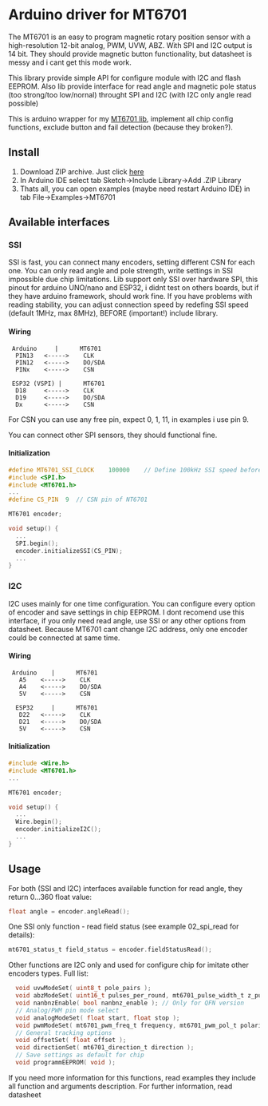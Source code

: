 # Arduino driver for MT6701

The MT6701 is an easy to program magnetic rotary position sensor with a high-resolution 12-bit analog, PWM, UVW, ABZ. With SPI and I2C output is 14 bit. They should provide magnetic button functionality, but datasheet is messy and i cant get this mode work.

This library provide simple API for configure module with I2C and flash EEPROM. Also lib provide interface for read angle and magnetic pole status (too strong/too low/nornal) throught SPI and I2C (with I2C only angle read possible)

This is arduino wrapper for my [MT6701 lib](https://github.com/I-AM-ENGINEER/MT6701-driver), implement all chip config functions, exclude button and fail detection (because they broken?).

## Install
1) Download ZIP archive. Just click [here](https://github.com/I-AM-ENGINEER/MT6701-arduino/archive/refs/heads/main.zip)
2) In Arduino IDE select tab Sketch->Include Library->Add .ZIP Library
3) Thats all, you can open examples (maybe need restart Arduino IDE) in tab File->Examples->MT6701

## Available interfaces

### SSI
SSI is fast, you can connect many encoders, setting different CSN for each one. You can only read angle and pole strength, write settings in SSI impossible due chip limitations.
Lib support only SSI over hardware SPI, this pinout for arduino UNO/nano and ESP32, i didnt test on others boards, but if they have arduino framework, should work fine.
If you have problems with reading stability, you can adjust connection speed by redefing SSI speed (default 1MHz, max 8MHz), BEFORE (important!) include library.

#### Wiring
```
 Arduino     |      MT6701
  PIN13   <----->    CLK
  PIN12   <----->    DO/SDA
  PINx    <----->    CSN
```

```
 ESP32 (VSPI) |      MT6701
  D18     <----->    CLK
  D19     <----->    DO/SDA
  Dx      <----->    CSN
```

For CSN you can use any free pin, expect 0, 1, 11, in examples i use pin 9.

You can connect other SPI sensors, they should functional fine.

#### Initialization
```c
#define MT6701_SSI_CLOCK    100000    // Define 100kHz SSI speed before <MT6701.h> include
#include <SPI.h>
#include <MT6701.h>
...
#define CS_PIN  9  // CSN pin of NT6701

MT6701 encoder;

void setup() {
  ...
  SPI.begin();
  encoder.initializeSSI(CS_PIN);
  ...
}
```

### I2C
I2C uses mainly for one time configuration. You can configure every option of encoder and save settings in chip EEPROM. I dont recomend use this interface, if you only need read angle, use SSI or any other options from datasheet.
Because MT6701 cant change I2C address, only one encoder could be connected at same time.

#### Wiring
```
 Arduino    |      MT6701
   A5    <----->    CLK
   A4    <----->    DO/SDA
   5V    <----->    CSN
```

```
  ESP32     |      MT6701
   D22   <----->    CLK
   D21   <----->    DO/SDA
   5V    <----->    CSN
```

#### Initialization
```c
#include <Wire.h>
#include <MT6701.h>
...

MT6701 encoder;

void setup() {
  ...
  Wire.begin();
  encoder.initializeI2C();
  ...
}
```

## Usage

For both (SSI and I2C) interfaces available function for read angle, they return 0...360 float value:
```c
float angle = encoder.angleRead();
```

One SSI only function - read field status (see example 02_spi_read for details): 
```c
mt6701_status_t field_status = encoder.fieldStatusRead();
```

Other functions are I2C only and used for configure chip for imitate other encoders types. Full list:

```c
  void uvwModeSet( uint8_t pole_pairs );
  void abzModeSet( uint16_t pulses_per_round, mt6701_pulse_width_t z_pulse_width, mt6701_hyst_t hysteresis );
  void nanbnzEnable( bool nanbnz_enable ); // Only for QFN version
  // Analog/PWM pin mode select
  void analogModeSet( float start, float stop );
  void pwmModeSet( mt6701_pwm_freq_t frequency, mt6701_pwm_pol_t polarity );
  // General tracking options
  void offsetSet( float offset );
  void directionSet( mt6701_direction_t direction );
  // Save settings as default for chip
  void programmEEPROM( void );
```

If you need more information for this functions, read examples they include all function and arguments description. For further information, read datasheet
